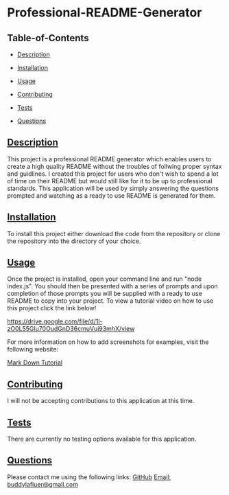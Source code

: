   # Professional-README-Generator

   
  ## Table-of-Contents
  * [Description](#description)
  * [Installation](#installation)
  * [Usage](#usage)
   
  * [Contributing](#contributing)
  * [Tests](#tests)
  * [Questions](#questions)
  
  ## [Description](#table-of-contents)
  This project is a professional README generator which enables users to create a high quality README without the troubles of follwing proper syntax and guidlines.
  I created this project for users who don't wish to spend a lot of time on their README but would still like for it to be up to professional standards.
  This application will be used by simply answering the questions prompted and watching as a ready to use README is generated for them.
  ## [Installation](#table-of-contents)
  To install this project either download the code from the repository or clone the repository into the directory of your choice.
  ## [Usage](#table-of-contents)
  Once the project is installed, open your command line and run "node index.js". You should then be presented with a series of prompts and upon completion of those prompts you will be supplied with a ready to use README to copy into your project. To view a tutorial video on how to use this project click the link below!
  
  https://drive.google.com/file/d/1l-zO0L55Glu70OudGnD36cmuVuj93mhX/view
  
  For more information on how to add screenshots for examples, visit the following website:
  
  [Mark Down Tutorial](https://agea.github.io/tutorial.md/)
  
   
  ## [Contributing](#table-of-contents)
  
  I will not be accepting contributions to this application at this time.
  ## [Tests](#table-of-contents)
  There are currently no testing options available for this application.
  ## [Questions](#table-of-contents)
  Please contact me using the following links:
  [GitHub](https://github.com/buddylafluer)
  [Email: buddylafluer@gmail.com](mailto:buddylafluer@gmail.com)
